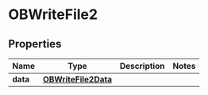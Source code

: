 # OBWriteFile2

## Properties
Name | Type | Description | Notes
------------ | ------------- | ------------- | -------------
**data** | [**OBWriteFile2Data**](OBWriteFile2Data.md) |  | 

